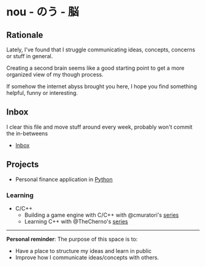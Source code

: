 # nou - のう - 脳

## Rationale

Lately, I've found that I struggle communicating ideas, concepts, concerns or
stuff in general.

Creating a second brain seems like a good starting point to get a more
organized view of my though process.

If somehow the internet abyss brought you here, I hope you find something
helpful, funny or interesting.

## Inbox

I clear this file and move stuff around every week, probably won't commit the
in-betweens

- [Inbox](./inbox.md)

## Projects 

- Personal finance application in
  [Python](https://github.com/torijacarlos/kane)
	
### Learning

- C/C++
    - Building a game engine with C/C++ with @cmuratori's
      [series](https://www.youtube.com/playlist?list=PLnuhp3Xd9PYTt6svyQPyRO_AAuMWGxPzU)
    - Learning C++ with @TheCherno's
      [series](https://www.youtube.com/playlist?list=PLlrATfBNZ98dudnM48yfGUldqGD0S4FFb)

-------------------

**Personal reminder**: The purpose of this space is to:

- Have a place to structure my ideas and learn in public
- Improve how I communicate ideas/concepts with others.
